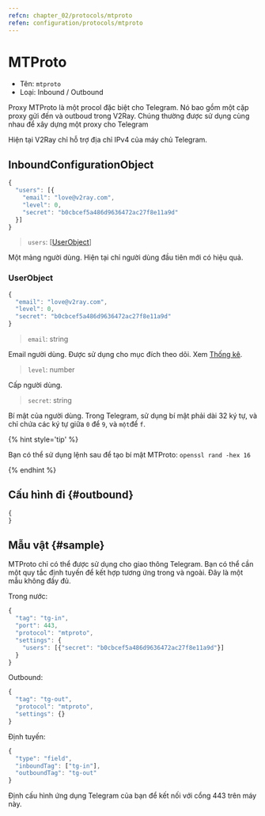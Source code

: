 ```yaml
---
refcn: chapter_02/protocols/mtproto
refen: configuration/protocols/mtproto
---
```


# MTProto

* Tên: `mtproto`
* Loại: Inbound / Outbound

Proxy MTProto là một procol đặc biệt cho Telegram. Nó bao gồm một cặp proxy gửi đến và outboud trong V2Ray. Chúng thường được sử dụng cùng nhau để xây dựng một proxy cho Telegram

Hiện tại V2Ray chỉ hỗ trợ địa chỉ IPv4 của máy chủ Telegram.

## InboundConfigurationObject

```javascript
{
  "users": [{
    "email": "love@v2ray.com",
    "level": 0,
    "secret": "b0cbcef5a486d9636472ac27f8e11a9d"
  }]
}
```

> `users`: \[[UserObject](#userobject)\]

Một mảng người dùng. Hiện tại chỉ người dùng đầu tiên mới có hiệu quả.

### UserObject

```javascript
{
  "email": "love@v2ray.com",
  "level": 0,
  "secret": "b0cbcef5a486d9636472ac27f8e11a9d"
}
```

> `email`: string

Email người dùng. Được sử dụng cho mục đích theo dõi. Xem [Thống kê](../stats.md).

> `level`: number

Cấp người dùng.

> `secret`: string

Bí mật của người dùng. Trong Telegram, sử dụng bí mật phải dài 32 ký tự, và chỉ chứa các ký tự giữa `0` để `9`, và `một`để `f`.

{% hint style='tip' %}

Bạn có thể sử dụng lệnh sau để tạo bí mật MTProto: `openssl rand -hex 16`

{% endhint %}

## Cấu hình đi {#outbound}

```javascript
{
}
```

## Mẫu vật {#sample}

MTProto chỉ có thể được sử dụng cho giao thông Telegram. Bạn có thể cần một quy tắc định tuyến để kết hợp tương ứng trong và ngoài. Đây là một mẫu không đầy đủ.

Trong nước:

```javascript
{
  "tag": "tg-in",
  "port": 443,
  "protocol": "mtproto",
  "settings": {
    "users": [{"secret": "b0cbcef5a486d9636472ac27f8e11a9d"}]
  }
}
```

Outbound:

```javascript
{
  "tag": "tg-out",
  "protocol": "mtproto",
  "settings": {}
}
```

Định tuyến:

```javascript
{
  "type": "field",
  "inboundTag": ["tg-in"],
  "outboundTag": "tg-out"
}
```

Định cấu hình ứng dụng Telegram của bạn để kết nối với cổng 443 trên máy này.